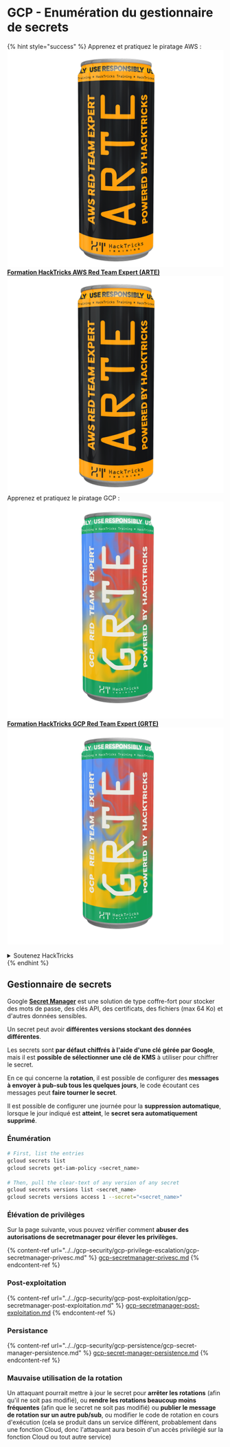 # GCP - Enumération du gestionnaire de secrets

{% hint style="success" %}
Apprenez et pratiquez le piratage AWS :<img src="/.gitbook/assets/image.png" alt="" data-size="line">[**Formation HackTricks AWS Red Team Expert (ARTE)**](https://training.hacktricks.xyz/courses/arte)<img src="/.gitbook/assets/image.png" alt="" data-size="line">\
Apprenez et pratiquez le piratage GCP : <img src="/.gitbook/assets/image (2).png" alt="" data-size="line">[**Formation HackTricks GCP Red Team Expert (GRTE)**<img src="/.gitbook/assets/image (2).png" alt="" data-size="line">](https://training.hacktricks.xyz/courses/grte)

<details>

<summary>Soutenez HackTricks</summary>

* Consultez les [**plans d'abonnement**](https://github.com/sponsors/carlospolop)!
* **Rejoignez le** 💬 [**groupe Discord**](https://discord.gg/hRep4RUj7f) ou le [**groupe Telegram**](https://t.me/peass) ou **suivez-nous** sur **Twitter** 🐦 [**@hacktricks\_live**](https://twitter.com/hacktricks\_live)**.**
* **Partagez des astuces de piratage en soumettant des PR aux** [**HackTricks**](https://github.com/carlospolop/hacktricks) et [**HackTricks Cloud**](https://github.com/carlospolop/hacktricks-cloud) dépôts GitHub.

</details>
{% endhint %}

## Gestionnaire de secrets

Google [**Secret Manager**](https://cloud.google.com/solutions/secrets-management/) est une solution de type coffre-fort pour stocker des mots de passe, des clés API, des certificats, des fichiers (max 64 Ko) et d'autres données sensibles.

Un secret peut avoir **différentes versions stockant des données différentes**.

Les secrets sont **par défaut** **chiffrés à l'aide d'une clé gérée par Google**, mais il est **possible de sélectionner une clé de KMS** à utiliser pour chiffrer le secret.

En ce qui concerne la **rotation**, il est possible de configurer des **messages à envoyer à pub-sub tous les quelques jours**, le code écoutant ces messages peut **faire tourner le secret**.

Il est possible de configurer une journée pour la **suppression automatique**, lorsque le jour indiqué est **atteint**, le **secret sera automatiquement supprimé**.

### Énumération
```bash
# First, list the entries
gcloud secrets list
gcloud secrets get-iam-policy <secret_name>

# Then, pull the clear-text of any version of any secret
gcloud secrets versions list <secret_name>
gcloud secrets versions access 1 --secret="<secret_name>"
```
### Élévation de privilèges

Sur la page suivante, vous pouvez vérifier comment **abuser des autorisations de secretmanager pour élever les privilèges.**

{% content-ref url="../../gcp-security/gcp-privilege-escalation/gcp-secretmanager-privesc.md" %}
[gcp-secretmanager-privesc.md](../../gcp-security/gcp-privilege-escalation/gcp-secretmanager-privesc.md)
{% endcontent-ref %}

### Post-exploitation

{% content-ref url="../../gcp-security/gcp-post-exploitation/gcp-secretmanager-post-exploitation.md" %}
[gcp-secretmanager-post-exploitation.md](../../gcp-security/gcp-post-exploitation/gcp-secretmanager-post-exploitation.md)
{% endcontent-ref %}

### Persistance

{% content-ref url="../../gcp-security/gcp-persistence/gcp-secret-manager-persistence.md" %}
[gcp-secret-manager-persistence.md](../../gcp-security/gcp-persistence/gcp-secret-manager-persistence.md)
{% endcontent-ref %}

### Mauvaise utilisation de la rotation

Un attaquant pourrait mettre à jour le secret pour **arrêter les rotations** (afin qu'il ne soit pas modifié), ou **rendre les rotations beaucoup moins fréquentes** (afin que le secret ne soit pas modifié) ou **publier le message de rotation sur un autre pub/sub**, ou modifier le code de rotation en cours d'exécution (cela se produit dans un service différent, probablement dans une fonction Cloud, donc l'attaquant aura besoin d'un accès privilégié sur la fonction Cloud ou tout autre service)
